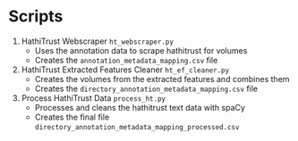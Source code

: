 # Scripts

1. HathiTrust Webscraper `ht_webscraper.py`
   - Uses the annotation data to scrape hathitrust for volumes
   - Creates the `annotation_metadata_mapping.csv` file
2. HathiTrust Extracted Features Cleaner `ht_ef_cleaner.py`
   - Creates the volumes from the extracted features and combines them
   - Creates the `directory_annotation_metadata_mapping.csv` file
3. Process HathiTrust Data `process_ht.py`
   - Processes and cleans the hathitrust text data with spaCy
   - Creates the final file `directory_annotation_metadata_mapping_processed.csv`